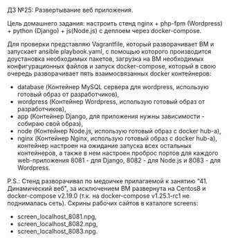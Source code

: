 ДЗ №25: Развертывание веб приложения.

Цель домашнего задания: настроить стенд nginx + php-fpm (Wordpress) + python (Django) + js(Node.js) с деплоем через docker-compose.

Для проверки представляю Vagrantfile, который разворачивает ВМ и запускает ansible playbook.yaml, с помощью которого производится доустановка
необходимых пакетов, загрузка на ВМ необходимых конфигурационных файлов и запуск docker-compose, который в свою очередь 
разворачивает пять взаимосвязанных docker контейнеров:
 - database (Контейнер MySQL сервера для wordpress, использую готовый образ от разработчиков),
 - wordpress (Контейнер Wordpress, использую готовый образ от разработчиков),
 - app (Контейнер Django, для приложения нужны зависимости - собираю свой образ),
 - node (Контейнер Node.js, использую готовый образ с docker hub-а),
 - nginx (Контейнер Nginx, использую готовый образ с docker hub-а), контейнер настроен на ожидание запуска всех остальных контейнеров, 
а также в нем настроен проброс портов для каждого web-приложения 8081 - для Django, 8082 - для Node.js и 8083 - для Wordpress.

P.S.: Стенд разворачивал по медоичке прилагаемой к занятию "41. Динамический веб", за исключением ВМ развернута на Centos8 и
docker-compose v2.19.0 (т.к. на docker-compose v1.25.1-rc1 не поднималась сеть).
Скрины рабочих сайтов в каталоге screens:
 - screen_localhost_8081.npg,
 - screen_localhost_8082.npg,
 - screen_localhost_8083.npg.
